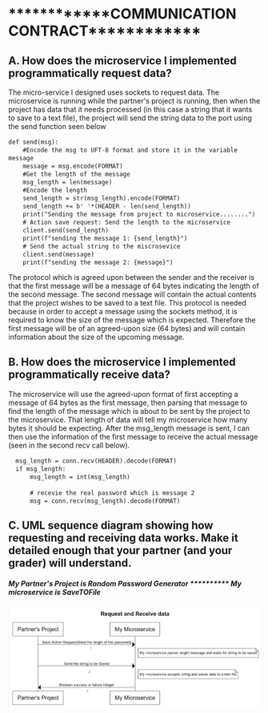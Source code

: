 <!DOCTYPE html>
<html>
<head>
  
</head>


<body>
<h1>************COMMUNICATION CONTRACT************</h1>
<h2>A. How does the microservice I implemented programmatically request data?</h2>
<p>The micro-service I designed uses sockets to request data. The microservice is running while the partner's project is running, then when the project has data that it needs processed (in this case a string that it wants to save to a text file), the project will send the string data to the port using the send function seen below

    def send(msg):
        #Encode the msg to UFT-8 format and store it in the variable message
        message = msg.encode(FORMAT)
        #Get the length of the message
        msg_length = len(message)
        #Encode the length 
        send_length = str(msg_length).encode(FORMAT)
        send_length += b' '*(HEADER - len(send_length))
        print("Sending the message from project to microservice........")
        # Action save request: Send the length to the microservice
        client.send(send_length)
        print(f"sending the message 1: {send_length}")
        # Send the actual string to the miscrosevice 
        client.send(message)
        print(f"sending the message 2: {message}")
    
The protocol which is agreed upon between the sender and the receiver is that the first message will be a message of 64 bytes indicating the length of the second message. The second message will contain the actual contents that the project wishes to be saved to a text file. This protocol is needed because in order to accept a message using the sockets method, it is required to know the size of the message which is expected. Therefore the first message will be of an agreed-upon size (64 bytes) and will contain information about the size of the upcoming message.  </p>

<h2>B. How does the microservice I implemented programmatically receive data?</h2>
The microservice will use the agreed-upon format of first accepting a message of 64 bytes as the first message, then parsing that message to find the length of the message which is about to be sent by the project to the microservice. That length of data will tell my microservice how many bytes it should be expecting. After the msg_length message is sent, I can then use the information of the first message to receive the actual message (seen in the second recv call below).

      msg_length = conn.recv(HEADER).decode(FORMAT)
      if msg_length:
          msg_length = int(msg_length)
          
          # recevie the real password which is message 2
          msg = conn.recv(msg_length).decode(FORMAT)
<h2>C. UML sequence diagram showing how requesting and receiving data works. Make it detailed enough that your partner (and your grader) will understand.</h2>             

 <h5> My Partner's Project is Random Password Generator  **********   My microservice is SaveTOFile</h5>
 <img src="./UML.png" alt="UML">
</body>
</html>


